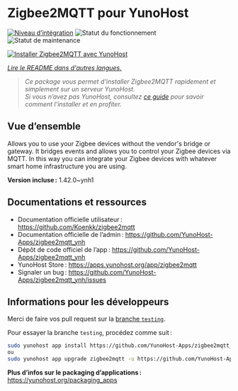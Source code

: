 <!--
Nota bene : ce README est automatiquement généré par <https://github.com/YunoHost/apps/tree/master/tools/readme_generator>
Il NE doit PAS être modifié à la main.
-->

# Zigbee2MQTT pour YunoHost

[![Niveau d’intégration](https://apps.yunohost.org/badge/integration/zigbee2mqtt)](https://ci-apps.yunohost.org/ci/apps/zigbee2mqtt/)
![Statut du fonctionnement](https://apps.yunohost.org/badge/state/zigbee2mqtt)
![Statut de maintenance](https://apps.yunohost.org/badge/maintained/zigbee2mqtt)

[![Installer Zigbee2MQTT avec YunoHost](https://install-app.yunohost.org/install-with-yunohost.svg)](https://install-app.yunohost.org/?app=zigbee2mqtt)

*[Lire le README dans d'autres langues.](./ALL_README.md)*

> *Ce package vous permet d’installer Zigbee2MQTT rapidement et simplement sur un serveur YunoHost.*  
> *Si vous n’avez pas YunoHost, consultez [ce guide](https://yunohost.org/install) pour savoir comment l’installer et en profiter.*

## Vue d’ensemble

Allows you to use your Zigbee devices without the vendor's bridge or gateway. It bridges events and allows you to control your Zigbee devices via MQTT. In this way you can integrate your Zigbee devices with whatever smart home infrastructure you are using. 


**Version incluse :** 1.42.0~ynh1
## Documentations et ressources

- Documentation officielle utilisateur : <https://github.com/Koenkk/zigbee2mqtt>
- Documentation officielle de l’admin : <https://github.com/YunoHost-Apps/zigbee2mqtt_ynh>
- Dépôt de code officiel de l’app : <https://github.com/YunoHost-Apps/zigbee2mqtt_ynh>
- YunoHost Store : <https://apps.yunohost.org/app/zigbee2mqtt>
- Signaler un bug : <https://github.com/YunoHost-Apps/zigbee2mqtt_ynh/issues>

## Informations pour les développeurs

Merci de faire vos pull request sur la [branche `testing`](https://github.com/YunoHost-Apps/zigbee2mqtt_ynh/tree/testing).

Pour essayer la branche `testing`, procédez comme suit :

```bash
sudo yunohost app install https://github.com/YunoHost-Apps/zigbee2mqtt_ynh/tree/testing --debug
ou
sudo yunohost app upgrade zigbee2mqtt -u https://github.com/YunoHost-Apps/zigbee2mqtt_ynh/tree/testing --debug
```

**Plus d’infos sur le packaging d’applications :** <https://yunohost.org/packaging_apps>
